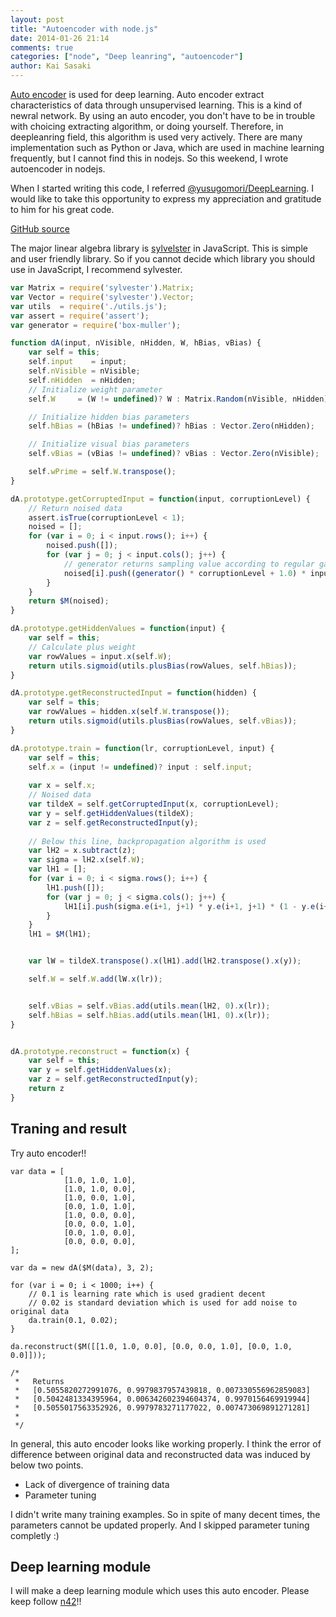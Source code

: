 ```yaml
---
layout: post
title: "Autoencoder with node.js"
date: 2014-01-26 21:14
comments: true
categories: ["node", "Deep leanring", "autoencoder"]
author: Kai Sasaki
---
```


[Auto encoder](https://en.wikipedia.org/wiki/Autoencoder) is used for deep learning. Auto encoder extract characteristics of data through
unsupervised learning. This is a kind of newral network. By using an auto encoder, you don't have to
be in trouble with choicing extracting algorithm, or doing yourself. Therefore, in deepleanring field, 
this algorithm is used very actively. There are many implementation such as Python or Java, which are 
used in machine learning frequently, but I cannot find this in nodejs. So this weekend, I wrote autoencoder in nodejs.

<!-- more -->

When I started writing this code, I referred [@yusugomori/DeepLearning](https://github.com/yusugomori/DeepLearning).
I would like to take this opportunity to express my appreciation and gratitude to him for his great code.

[GitHub source](https://github.com/Lewuathe/n42/blob/master/lib/dA.js)

The major linear algebra library is [sylvelster](http://sylvester.jcoglan.com/) in JavaScript. This is simple and user friendly
library. So if you cannot decide which library you should use in JavaScript, I recommend sylvester.


```js
var Matrix = require('sylvester').Matrix;
var Vector = require('sylvester').Vector;
var utils  = require('./utils.js');
var assert = require('assert');
var generator = require('box-muller');

function dA(input, nVisible, nHidden, W, hBias, vBias) {
    var self = this;
    self.input    = input;
    self.nVisible = nVisible;
    self.nHidden  = nHidden;
    // Initialize weight parameter
    self.W     = (W != undefined)? W : Matrix.Random(nVisible, nHidden);

    // Initialize hidden bias parameters
    self.hBias = (hBias != undefined)? hBias : Vector.Zero(nHidden);

    // Initialize visual bias parameters
    self.vBias = (vBias != undefined)? vBias : Vector.Zero(nVisible);

    self.wPrime = self.W.transpose();
}

dA.prototype.getCorruptedInput = function(input, corruptionLevel) {
    // Return noised data
    assert.isTrue(corruptionLevel < 1);
    noised = [];
    for (var i = 0; i < input.rows(); i++) {
        noised.push([]);
        for (var j = 0; j < input.cols(); j++) {
            // generator returns sampling value according to regular gaussian distribution
            noised[i].push((generator() * corruptionLevel + 1.0) * input.e(i+1, j+1));;
        }
    }
    return $M(noised);
}

dA.prototype.getHiddenValues = function(input) {
    var self = this;
    // Calculate plus weight
    var rowValues = input.x(self.W);
    return utils.sigmoid(utils.plusBias(rowValues, self.hBias));
}

dA.prototype.getReconstructedInput = function(hidden) {
    var self = this;
    var rowValues = hidden.x(self.W.transpose());
    return utils.sigmoid(utils.plusBias(rowValues, self.vBias));
}

dA.prototype.train = function(lr, corruptionLevel, input) {
    var self = this;
    self.x = (input != undefined)? input : self.input;
    
    var x = self.x;
    // Noised data
    var tildeX = self.getCorruptedInput(x, corruptionLevel);
    var y = self.getHiddenValues(tildeX);
    var z = self.getReconstructedInput(y);
    
    // Below this line, backpropagation algorithm is used
    var lH2 = x.subtract(z);
    var sigma = lH2.x(self.W);
    var lH1 = [];
    for (var i = 0; i < sigma.rows(); i++) {
        lH1.push([]);
        for (var j = 0; j < sigma.cols(); j++) {
            lH1[i].push(sigma.e(i+1, j+1) * y.e(i+1, j+1) * (1 - y.e(i+1, j+1)));
        }
    }
    lH1 = $M(lH1);


    var lW = tildeX.transpose().x(lH1).add(lH2.transpose().x(y));

    self.W = self.W.add(lW.x(lr));


    self.vBias = self.vBias.add(utils.mean(lH2, 0).x(lr));
    self.hBias = self.hBias.add(utils.mean(lH1, 0).x(lr));
}


dA.prototype.reconstruct = function(x) {
    var self = this;
    var y = self.getHiddenValues(x);
    var z = self.getReconstructedInput(y);
    return z
}
```


## Traning and result

Try auto encoder!!

```
var data = [
            [1.0, 1.0, 1.0],
            [1.0, 1.0, 0.0],
            [1.0, 0.0, 1.0],
            [0.0, 1.0, 1.0],
            [1.0, 0.0, 0.0],
            [0.0, 0.0, 1.0],
            [0.0, 1.0, 0.0],
            [0.0, 0.0, 0.0],
];

var da = new dA($M(data), 3, 2);

for (var i = 0; i < 1000; i++) {
    // 0.1 is learning rate which is used gradient decent
    // 0.02 is standard deviation which is used for add noise to original data
    da.train(0.1, 0.02);
}

da.reconstruct($M([[1.0, 1.0, 0.0], [0.0, 0.0, 1.0], [0.0, 1.0, 0.0]]));

/*   
 *   Returns 
 *   [0.5055820272991076, 0.9979837957439818, 0.007330556962859083]   
 *   [0.5042481334395964, 0.006342602394604374, 0.9970156469919944]
 *   [0.5055017563352926, 0.9979783271177022, 0.007473069891271281]
 *
 */

```

In general, this auto encoder looks like working properly. I think the error of difference between original data
and reconstructed data was induced by below two points.

* Lack of divergence of training data
* Parameter tuning

I didn't write many training examples. So in spite of many decent times, the parameters
cannot be updated properly. And I skipped parameter tuning completly :)

## Deep learning module

I will make a deep learning module which uses this auto encoder. Please keep follow [n42](https://github.com/Lewuathe/n42)!!


